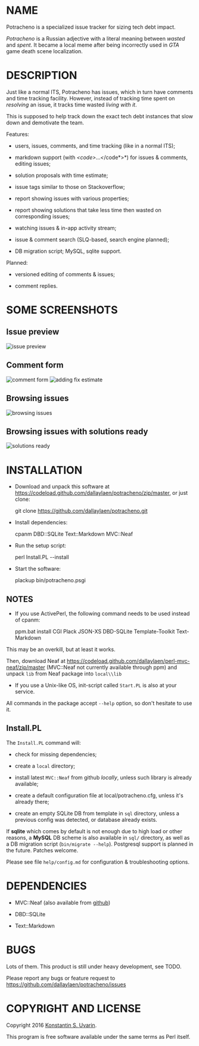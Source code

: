 # NAME

Potracheno is a specialized issue tracker for sizing tech debt impact.

*Potracheno* is a Russian adjective with a literal meaning between
*wasted* and *spent*.
It became a local meme after being incorrectly used in
*GTA* game death scene localization.

# DESCRIPTION

Just like a normal ITS, Potracheno has issues, which in turn have comments and
time tracking facility.
However, instead of tracking time spent on *resolving* an issue,
it tracks time wasted *living with it*.

This is supposed to help track down the exact tech debt instances
that slow down and demotivate the team.

Features:

* users, issues, comments, and time tracking (like in a normal ITS);

* markdown support (with *<*code*>*...*<*/code*>*)
for issues & comments, editing issues;

* solution proposals with time estimate;

* issue tags similar to those on Stackoverflow;

* report showing issues with various properties;

* report showing solutions that take less time then
wasted on corresponding issues;

* watching issues & in-app activity stream;

* issue & comment search (SLQ-based, search engine planned);

* DB migration script; MySQL, sqlite support.

Planned:

* versioned editing of comments & issues;

* comment replies.

# SOME SCREENSHOTS

## Issue preview

![issue preview](html/screenshot/shot-preview.png)

## Comment form

![comment form](html/screenshot/shot-comment-form.png)
![adding fix estimate](html/screenshot/shot-fix-estimate.png)

## Browsing issues

![browsing issues](html/screenshot/shot-browse.png)

## Browsing issues with solutions ready

![solutions ready](html/screenshot/shot-solution-ready.png)

# INSTALLATION

* Download and unpack this software at
https://codeload.github.com/dallaylaen/potracheno/zip/master,
or just clone:

    git clone https://github.com/dallaylaen/potracheno.git

* Install dependencies:

    cpanm DBD::SQLite Text::Markdown MVC::Neaf

* Run the setup script:

    perl Install.PL --install

* Start the software:

    plackup bin/potracheno.psgi

## NOTES

* If you use ActivePerl, the following command needs to be used instead of cpanm:

     ppm.bat install CGI Plack JSON-XS DBD-SQLite Template-Toolkit Text-Markdown

This may be an overkill, but at least it works.

Then, download Neaf at https://codeload.github.com/dallaylaen/perl-mvc-neaf/zip/master
(MVC::Neaf not currently available through ppm)
and unpack `lib` from Neaf package into `local\\lib`

* If you use a Unix-like OS, init-script called `Start.PL`
is also at your service.

All commands in the package accept `--help` option, so don't hesitate to use it.

## Install.PL

The `Install.PL` command will:

* check for missing dependencies;

* create a `local` directory;

* install latest `MVC::Neaf` from github *locally*,
unless such library is already available;

* create a default configuration file at local/potracheno.cfg,
unless it's already there;

* create an empty SQLite DB from template in `sql` directory,
unless a previous config was detected, or database already exists.

If **sqlite** which comes by default is not enough due to high load or other
reasons, a **MySQL** DB scheme is also available in `sql/` directory, as well
as a DB migration script (`bin/migrate --help`).
Postgresql support is planned in the future. Patches welcome.

Please see file `help/config.md` for configuration & troubleshooting options.

# DEPENDENCIES

* MVC::Neaf (also available from
[github](https://github.com/dallaylaen/perl-mvc-neaf))

* DBD::SQLite

* Text::Markdown

# BUGS

Lots of them. This product is still under heavy development, see TODO.

Please report any bugs or feature request to
https://github.com/dallaylaen/potracheno/issues

# COPYRIGHT AND LICENSE

Copyright 2016 [Konstantin S. Uvarin](https://github.com/dallaylaen).

This program is free software available under the same terms as Perl itself.
